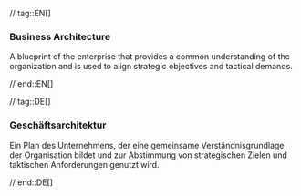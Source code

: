 // tag::EN[]
### Business Architecture
A blueprint of the enterprise that provides a common understanding
of the organization and is used to align strategic
objectives and tactical demands.


// end::EN[]

// tag::DE[]
### Geschäftsarchitektur

Ein Plan des Unternehmens, der eine gemeinsame Verständnisgrundlage
der Organisation bildet und zur Abstimmung von
strategischen Zielen und taktischen Anforderungen genutzt wird.



// end::DE[]

